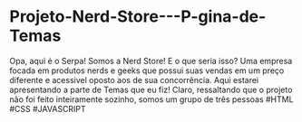 # Projeto-Nerd-Store---P-gina-de-Temas
Opa, aqui é o Serpa! Somos a Nerd Store! E o que seria isso?  Uma empresa focada em produtos nerds e geeks que possui suas vendas em um preço diferente e acessivel oposto aos de sua concorrência. Aqui estarei apresentando a parte de Temas que eu fiz! Claro, ressaltando que o projeto não foi feito inteiramente sozinho, somos um grupo de três pessoas
#HTML #CSS #JAVASCRIPT
